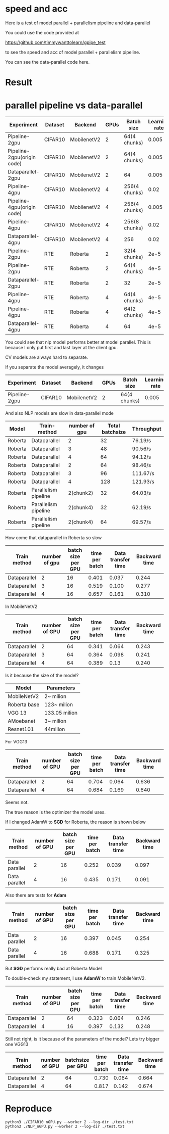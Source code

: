 # speed and acc

Here is a test of model parallel + parallelism pipeline and data-parallel

You could use the code provided at

https://github.com/timmywanttolearn/gpipe_test

to see the speed and acc of model parallel + parallelism pipeline.

You can see the data-parallel code here.

# Result

#  parallel pipeline vs data-parallel

| Experiment                 | Dataset | Backend     | GPUs | Batch size    | Learning rate | Top-1 acc (%) | Throughput | Speed up |
| -------------------------- | ------- | ----------- | ---- | ------------- | ------------- | ------------- | ---------- | -------- |
| Pipeline-2gpu              | CIFAR10 | MobilenetV2 | 2    | 64(4 chunks)  | 0.005         | 95.89±0.07    | 228.57/s   | 0.607×   |
| Pipeline-2gpu(origin code) | CIFAR10 | MobilenetV2 | 2    | 64(4 chunks)  | 0.005         | None          | 213.33/s   | 0.566×   |
| Dataparallel-2gpu          | CIFAR10 | MobilenetV2 | 2    | 64            | 0.005         | 95.83±0.04    | 376.47/s   | 1×       |
| Pipeline-4gpu              | CIFAR10 | MobilenetV2 | 4    | 256(4 chunks) | 0.02          | 96.03±0.14    | 400.30/s   | 1.07×    |
| Pipeline-4gpu(origin code) | CIFAR10 | MobilenetV2 | 4    | 256(4 chunks) | 0.005         | None          | 419.67/s   | 1.11×    |
| Pipeline-4gpu              | CIFAR10 | MobilenetV2 | 4    | 256(8 chunks) | 0.02          | 96.07±0.05    | 397.30/s   | 1.06×    |
| Dataparallel-4gpu          | CIFAR10 | MobilenetV2 | 4    | 256           | 0.02          | 95.94±0.09    | 627.22/s   | 1.66×    |
| Pipeline-2gpu              | RTE     | Roberta     | 2    | 32(4 chunks)  | 2e-5          | 78.59±0.21    | 61.53/s    | 0.80×    |
| Pipeline-2gpu              | RTE     | Roberta     | 2    | 64(4 chunks)  | 4e-5          | 77.56±0.39    | 68.82/s    | 0.90×    |
| Dataparallel-2gpu          | RTE     | Roberta     | 2    | 32            | 2e-5          | 79.0±0.27     | 76.19/s    | 1×       |
| Pipeline-4gpu              | RTE     | Roberta     | 4    | 64(4 chunks)  | 4e-5          | 78.17±0.44    | 106.40/s   | 1.40×    |
| Pipeline-4gpu              | RTE     | Roberta     | 4    | 64(2 chunks)  | 4e-5          | 78.15±0.22    | 96.40/s    | 1.27×    |
| Dataparallel-4gpu          | RTE     | Roberta     | 4    | 64            | 4e-5          | 78.4±0.21     | 95.53/s    | 1.25×    |

You could see that nlp model performs better at model parallel. This is because I only put first and last layer at the client gpu.

CV models are always hard to separate.

If you separate the model averagely, it changes

| Experiment    | Dataset | Backend     | GPUs | Batch size   | Learning rate | Throughput | Speed up |
| ------------- | ------- | ----------- | ---- | ------------ | ------------- | ---------- | -------- |
| Pipeline-2gpu | CIFAR10 | MobilenetV2 | 2    | 64(4 chunks) | 0.005         | 318.74/s   | 0.847×   |

And also NLP models are slow in data-parallel mode

| Model   | Train-method         | number of gpu | Total batchsize | Throughput |
| ------- | -------------------- | ------------- | --------------- | ---------- |
| Roberta | Dataparallel         | 2             | 32              | 76.19/s    |
| Roberta | Dataparallel         | 3             | 48              | 90.56/s    |
| Roberta | Dataparallel         | 4             | 64              | 94.12/s    |
| Roberta | Dataparallel         | 2             | 64              | 98.46/s    |
| Roberta | Dataparallel         | 3             | 96              | 111.67/s   |
| Roberta | Dataparallel         | 4             | 128             | 121.93/s   |
| Roberta | Parallelism pipeline | 2(chunk2)     | 32              | 64.03/s    |
| Roberta | Parallelism pipeline | 2(chunk4)     | 32              | 62.19/s    |
| Roberta | Parallelism pipeline | 2(chunk4)     | 64              | 69.57/s    |

How come that dataparallel in Roberta so slow

| Train method | number of gpu | batch size per GPU | time per batch | Data transfer time | Backward time |
| ------------ | ------------- | ------------------ | -------------- | ------------------ | ------------- |
| Dataparallel | 2             | 16                 | 0.401          | 0.037              | 0.244         |
| Dataparallel | 3             | 16                 | 0.519          | 0.100              | 0.277         |
| Dataparallel | 4             | 16                 | 0.657          | 0.161              | 0.310         |

In MobileNetV2

| Train method | number of GPU | batch size per GPU | time per batch | Data transfer time | Backward time |
| ------------ | ------------- | ------------------ | -------------- | ------------------ | ------------- |
| Dataparallel | 2             | 64                 | 0.341          | 0.064              | 0.243         |
| Dataparallel | 3             | 64                 | 0.364          | 0.098              | 0.241         |
| Dataparallel | 4             | 64                 | 0.389          | 0.13               | 0.240         |

Is it because the size of the model?

| Model        | Parameters    |
| ------------ | ------------- |
| MobileNetV2  | 2~ milion     |
| Roberta base | 123~ milion   |
| VGG 13       | 133.05 milion |
| AMoebanet    | 3~ milion     |
| Resnet101    | 44milion      |

For VGG13

| Train method | number of GPU | batch size per GPU | time per batch | Data transfer time | Backward time |
| ------------ | ------------- | ------------------ | -------------- | ------------------ | ------------- |
| Dataparallel | 2             | 64                 | 0.704          | 0.064              | 0.636         |
| Dataparallel | 4             | 64                 | 0.684          | 0.169              | 0.640         |

Seems not.

The true reason is the optimizer the model uses.

If I changed AdamW to **SGD** for Roberta, the reason is shown below

| Train method  | number of GPU | batch size per GPU | time per batch | Data transfer time | Backward time |
| ------------- | ------------- | ------------------ | -------------- | ------------------ | ------------- |
| Data parallel | 2             | 16                 | 0.252          | 0.039              | 0.097         |
| Data parallel | 4             | 16                 | 0.435          | 0.171              | 0.091         |

Also there are tests for **Adam**

| Train method  | number of GPU | batch size per GPU | time per batch | Data transfer time | Backward time |
| ------------- | ------------- | ------------------ | -------------- | ------------------ | ------------- |
| Data parallel | 2             | 16                 | 0.397          | 0.045              | 0.254         |
| Data parallel | 4             | 16                 | 0.688          | 0.171              | 0.325         |

But **SGD** performs really bad at Roberta Model

To double-check my statement, I use **AdamW** to train MobileNetV2.

| Train method | number of GPU | batch size per GPU | time per batch | Data transfer time | Backward time |
| ------------ | ------------- | ------------------ | -------------- | ------------------ | ------------- |
| Dataparallel | 2             | 64                 | 0.323          | 0.064              | 0.246         |
| Dataparallel | 4             | 16                 | 0.397          | 0.132              | 0.248         |

Still not right, is it because of the parameters of the model? Lets try bigger one VGG13

| Train method | number of GPU | batchsize per GPU | time per batch | Data transfer time | Backward time |
| ------------ | ------------- | ----------------- | -------------- | ------------------ | ------------- |
| Dataparallel | 2             | 64                | 0.730          | 0.064              | 0.664         |
| Dataparallel | 4             | 64                | 0.817          | 0.142              | 0.674         |

# Reproduce

```
python3 ./CIFAR10_nGPU.py --worker 2 --log-dir ./test.txt
python3 ./NLP_nGPU.py --worker 2 --log-dir ./test.txt
```

